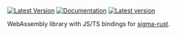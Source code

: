 [![Latest Version](https://img.shields.io/crates/v/ergo-lib-wasm.svg)](https://crates.io/crates/ergo-lib-wasm)
[![Documentation](https://docs.rs/ergo-lib-wasm/badge.svg)](https://docs.rs/crate/ergo-lib-wasm)
 [![Latest version](https://img.shields.io/npm/v/ergo-lib-wasm)](https://www.npmjs.com/package/ergo-lib-wasm)

WebAssembly library with JS/TS bindings for [sigma-rust](https://github.com/ergoplatform/sigma-rust).

